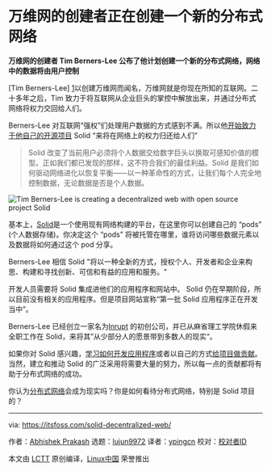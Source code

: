 万维网的创建者正在创建一个新的分布式网络
======

**万维网的创建者 Tim Berners-Lee 公布了他计划创建一个新的分布式网络，网络中的数据将由用户控制**

[Tim Berners-Lee] [1]以创建万维网而闻名，万维网就是你现在所知的互联网。二十多年之后，Tim 致力于将互联网从企业巨头的掌控中解放出来，并通过分布式网络将权力交回给人们。

Berners-Lee 对互联网“强权”们处理用户数据的方式感到不满。所以他[开始致力于他自己的开源项目][2] Solid “来将在网络上的权力归还给人们”

> Solid 改变了当前用户必须将个人数据交给数字巨头以换取可感知价值的模型。正如我们都已发现的那样，这不符合我们的最佳利益。Solid 是我们如何驱动网络进化以恢复平衡——以一种革命性的方式，让我们每个人完全地控制数据，无论数据是否是个人数据。

![Tim Berners-Lee is creating a decentralized web with open source project Solid][3]

基本上，[Solid][4]是一个使用现有网络构建的平台，在这里你可以创建自己的 “pods” (个人数据存储)。你决定这个 “pods” 将被托管在哪里，谁将访问哪些数据元素以及数据将如何通过这个 pod 分享。

Berners-Lee 相信 Solid "将以一种全新的方式，授权个人、开发者和企业来构思、构建和寻找创新、可信和有益的应用和服务。"

开发人员需要将 Solid 集成进他们的应用程序和网站中。 Solid 仍在早期阶段，所以目前没有相关的应用程序。但是项目网站宣称“第一批 Solid 应用程序正在开发当中”。

Berners-Lee 已经创立一家名为[Inrupt][5] 的初创公司，并已从麻省理工学院休假来全职工作在 Solid，来将其”从少部分人的愿景带到多数人的现实“。

如果你对 Solid 感兴趣，[学习如何开发应用程序][6]或者以自己的方式[给项目做贡献][7]。当然，建立和推动 Solid 的广泛采用将需要大量的努力，所以每一点的贡献都将有助于分布式网络的成功。

你认为[分布式网络][8]会成为现实吗？你是如何看待分布式网络，特别是 Solid 项目的？

--------------------------------------------------------------------------------

via: https://itsfoss.com/solid-decentralized-web/

作者：[Abhishek Prakash][a]
选题：[lujun9972](https://github.com/lujun9972)
译者：[ypingcn](https://github.com/ypingcn)
校对：[校对者ID](https://github.com/校对者ID)

本文由 [LCTT](https://github.com/LCTT/TranslateProject) 原创编译，[Linux中国](https://linux.cn/) 荣誉推出

[a]: https://itsfoss.com/author/abhishek/
[1]: https://en.wikipedia.org/wiki/Tim_Berners-Lee
[2]: https://medium.com/@timberners_lee/one-small-step-for-the-web-87f92217d085
[3]: https://4bds6hergc-flywheel.netdna-ssl.com/wp-content/uploads/2018/09/tim-berners-lee-solid-project.jpeg
[4]: https://solid.inrupt.com/
[5]: https://www.inrupt.com/
[6]: https://solid.inrupt.com/docs/getting-started
[7]: https://solid.inrupt.com/community
[8]: https://tech.co/decentralized-internet-guide-2018-02
